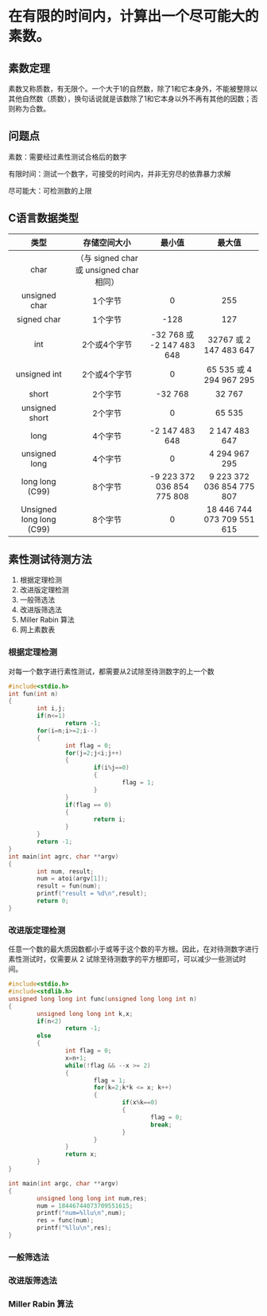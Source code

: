 # 在有限的时间内，计算出一个尽可能大的素数。
## 素数定理
素数又称质数，有无限个。一个大于1的自然数，除了1和它本身外，不能被整除以其他自然数（质数），换句话说就是该数除了1和它本身以外不再有其他的因数；否则称为合数。

## 问题点
素数：需要经过素性测试合格后的数字

有限时间：测试一个数字，可接受的时间内，并非无穷尽的依靠暴力求解

尽可能大：可检测数的上限

## C语言数据类型
类型	|存储空间大小	|最小值	|最大值
|:-:|:-:|:-:|:-:|
|char|（与 signed char 或 unsigned char 相同）|||
|unsigned char	|1个字节	|0	|255|
|signed char	|1个字节	|-128	|127|
|int	|2个或4个字节|	-32 768 或 -2 147 483 648	|32767 或 2 147 483 647|
|unsigned int	|2个或4个字节	|0	|65 535 或 4 294 967 295|
|short	|2个字节	|-32 768	|32 767|
|unsigned short	|2个字节|	0	|65 535|
|long	|4个字节	|-2 147 483 648	|2 147 483 647|
|unsigned long	|4个字节	|0	|4 294 967 295|
|long long (C99)	|8个字节|	-9 223 372 036 854 775 808	|9 223 372 036 854 775 807|
|Unsigned long long (C99)|	8个字节|	0	|18 446 744 073 709 551 615|

## 素性测试待测方法
1. 根据定理检测
2. 改进版定理检测
3. 一般筛选法
4. 改进版筛选法
5. Miller Rabin 算法
6. 网上素数表

### 根据定理检测

对每一个数字进行素性测试，都需要从2试除至待测数字的上一个数
```c
#include<stdio.h>
int fun(int n)
{
        int i,j;
        if(n<=1)
                return -1;
        for(i=n;i>=2;i--)
        {
                int flag = 0;
                for(j=2;j<i;j++)
                {
                        if(i%j==0)
                        {
                                flag = 1;
                        }
                }
                if(flag == 0)
                {
                        return i;
                }
        }
        return -1;
}
int main(int agrc, char **argv)
{
        int num, result;
        num = atoi(argv[1]);
        result = fun(num);
        printf("result = %d\n",result);
        return 0;
}
```
### 改进版定理检测

任意一个数的最大质因数都小于或等于这个数的平方根。因此，在对待测数字进行素性测试时，仅需要从 2 试除至待测数字的平方根即可，可以减少一些测试时间。
```c
#include<stdio.h>
#include<stdlib.h>
unsigned long long int func(unsigned long long int n)
{
        unsigned long long int k,x;
        if(n<2)
                return -1;
        else
        {
                int flag = 0;
                x=n+1;
                while(!flag && --x >= 2)
                {
                        flag = 1;
                        for(k=2;k*k <= x; k++)
                        {
                                if(x%k==0)
                                {
                                        flag = 0;
                                        break;
                                }
                        }
                }
                return x;
        }
}

int main(int argc, char **argv)
{
        unsigned long long int num,res;
        num = 18446744073709551615;
        printf("num=%llu\n",num);
        res = func(num);
        printf("%llu\n",res);
}
```
### 一般筛选法

### 改进版筛选法

### Miller Rabin 算法








